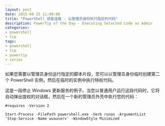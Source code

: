 ```yaml
---
layout: post
date: 2015-08-25 11:00:00
title: "PowerShell 技能连载 - 以管理员身份执行指定的代码"
description: PowerTip of the Day - Executing Selected Code as Admin
categories:
- powershell
- tip
tags:
- powershell
- tip
- powertip
- series
---
```

如果您需要以管理员身份运行指定的脚本片段，您可以以管理员身份临时创建第二个 PowerShell 实例，然后在临时的实例中执行特权代码。

这是一段停止 Windows 更新服务的例子。当您以普通用户运行这段代码时，它将自动弹出提权的对话框，然后在一个新的管理员外壳中执行您的代码：

    #requires -Version 2
    
    Start-Process -FilePath powershell.exe -Verb runas -ArgumentList 'Stop-Service -Name wuauserv' -WindowStyle Minimized

<!--本文国际来源：[Executing Selected Code as Admin](http://community.idera.com/powershell/powertips/b/tips/posts/executing-selected-code-as-admin)-->
